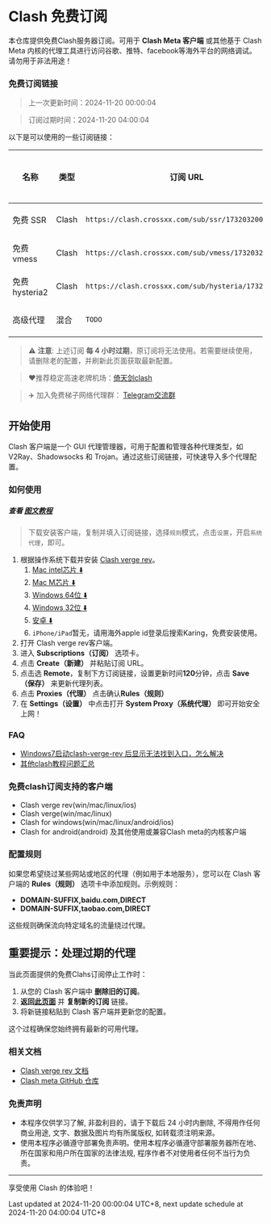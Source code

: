 # Clash 免费订阅

本仓库提供免费Clash服务器订阅。可用于 **Clash Meta 客户端** 或其他基于 Clash Meta 内核的代理工具进行访问谷歌、推特、facebook等海外平台的网络调试。请勿用于非法用途！


### 免费订阅链接

> 上一次更新时间：2024-11-20 00:00:04

> 订阅过期时间：2024-11-20 04:00:04

以下是可以使用的一些订阅链接：

| 名称          | 类型         | 订阅 URL            | 过期及下次更新时间（utc+8） |
| ------------- | ------------ | ------------------- |----------------- |
| 免费 SSR      | Clash | `https://clash.crossxx.com/sub/ssr/1732032004` | 2024-11-20 04:00:04 |
| 免费 vmess    | Clash | `https://clash.crossxx.com/sub/vmess/1732032004`   | 2024-11-20 04:00:04 |
| 免费hysteria2 | Clash | `https://clash.crossxx.com/sub/hysteria/1732032004`  | 2024-11-20 04:00:04 |
| 高级代理      | 混合         | `TODO`              | 2024-11-20 04:00:04 |

> ⚠️ **注意**: 上述订阅 **每 4 小时过期**，原订阅将无法使用。若需要继续使用，请删除老的配置，并刷新此页面获取最新配置。

> ❤️推荐稳定高速老牌机场：[倚天剑clash](https://a.aiguobit.com)

> ✈️ 加入免费梯子网络代理群： [Telegram交流群](https://t.me/+jqOB0VU0yO41MzJl)


## 开始使用

Clash 客户端是一个 GUI 代理管理器，可用于配置和管理各种代理类型，如 V2Ray、Shadowsocks 和 Trojan。通过这些订阅链接，可快速导入多个代理配置。

### 如何使用

##### 查看 [图文教程](https://dpnyems4gls27.cloudfront.net/windows.html)

> 下载安装客户端，复制并填入订阅链接，选择`规则`模式，点击`设置`，开启`系统代理`，即可。

1. 根据操作系统下载并安装 [Clash verge rev](https://github.com/clash-verge-rev/clash-verge-rev/releases)。
   1. [Mac intel芯片 :arrow_down:](https://github.com/clash-verge-rev/clash-verge-rev/releases/download/v1.7.7/Clash.Verge_1.7.7_x64.dmg)
   2. [Mac M芯片 :arrow_down:](https://github.com/clash-verge-rev/clash-verge-rev/releases/download/v1.7.7/Clash.Verge_1.7.7_aarch64.dmg)
   3. [Windows 64位 :arrow_down:](https://github.com/clash-verge-rev/clash-verge-rev/releases/download/v1.7.7/Clash.Verge_1.7.7_x64-setup.exe)
   4. [Windows 32位 :arrow_down:](https://github.com/clash-verge-rev/clash-verge-rev/releases/download/v1.7.7/Clash.Verge_1.7.7_x86-setup.exe)
   5. [安卓 :arrow_down:](https://github.com/MetaCubeX/ClashMetaForAndroid/releases/download/v2.11.0/cmfa-2.11.0-meta-universal-release.apk)
   6. `iPhone/iPad`暂无，请用海外apple id登录后搜索Karing，免费安装使用。
2. 打开 Clash verge rev客户端。
3. 进入 **Subscriptions（订阅）** 选项卡。
4. 点击 **Create（新建）** 并粘贴订阅 URL。
5. 点击选 **Remote**，复制下方订阅链接，设置更新时间**120**分钟，点击 **Save（保存）** 来更新代理列表。
6. 点击 **Proxies（代理）** 点击确认**Rules（规则）**
7. 在 **Settings（设置）** 中点击打开 **System Proxy（系统代理）** 即可开始安全上网！


### FAQ
- [Windows7启动clash-verge-rev 后显示无法找到入口，怎么解决](https://do2caruec6nwa.cloudfront.net/2024/10/30/win7-clash-verge-error-coincrementmtausage-ole32.dll/)
- [其他clash教程问题汇总](https://do2caruec6nwa.cloudfront.net/)

### 免费clash订阅支持的客户端
- Clash verge rev(win/mac/linux/ios)
- Clash verge(win/mac/linux)
- Clash for windows(win/mac/linux/android/ios)
- Clash for android(android)
及其他使用或兼容Clash meta的内核客户端

### 配置规则

如果您希望绕过某些网站或地区的代理（例如用于本地服务），您可以在 Clash 客户端的 **Rules（规则）** 选项卡中添加规则。示例规则：
- **DOMAIN-SUFFIX,baidu.com,DIRECT**
- **DOMAIN-SUFFIX,taobao.com,DIRECT**

这些规则确保流向特定域名的流量绕过代理。

## 重要提示：处理过期的代理

当此页面提供的免费Clahs订阅停止工作时：
1. 从您的 Clash 客户端中 **删除旧的订阅**。
2. **返回[此页面]( https://github.com/crossxx-labs/free-proxy)** 并 **复制新的订阅** 链接。
3. 将新链接粘贴到 Clash 客户端并更新您的配置。

这个过程确保您始终拥有最新的可用代理。

### 相关文档

- [Clash verge rev 文档](https://clash-verge-rev.github.io/faq/windows.html)
- [Clash meta GitHub 仓库](https://github.com/MetaCubeX/mihomo)


### 免责声明
- 本程序仅供学习了解, 非盈利目的，请于下载后 24 小时内删除, 不得用作任何商业用途, 文字、数据及图片均有所属版权, 如转载须注明来源。
- 使用本程序必循遵守部署免责声明。使用本程序必循遵守部署服务器所在地、所在国家和用户所在国家的法律法规, 程序作者不对使用者任何不当行为负责。

---

享受使用 Clash 的体验吧！

Last updated at 2024-11-20 00:00:04 UTC+8, next update schedule at 2024-11-20 04:00:04 UTC+8
